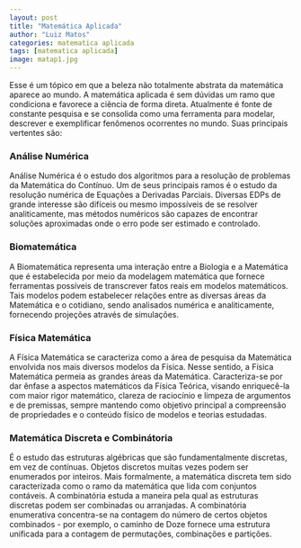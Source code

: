 ```yaml
---
layout: post
title: "Matemática Aplicada"
author: "Luiz Matos"
categories: matematica aplicada
tags: [matematica aplicada]
image: matap1.jpg
---
```


Esse é um tópico em que a beleza não totalmente abstrata da matemática aparece ao mundo. A matemática aplicada é sem dúvidas um ramo que condiciona e favorece a ciência de forma direta. Atualmente é fonte de constante pesquisa e se consolida como uma ferramenta para modelar, descrever e exemplificar fenômenos ocorrentes no mundo. Suas principais vertentes são: 

### Análise Numérica

Análise Numérica é o estudo dos algoritmos para a resolução de problemas da Matemática do Contínuo. Um de seus principais ramos é o estudo da resolução numérica de Equações a Derivadas Parciais. Diversas EDPs de grande interesse são difíceis ou mesmo impossíveis de se resolver analiticamente, mas métodos numéricos são capazes de encontrar soluções aproximadas onde o erro pode ser estimado e controlado.

### Biomatemática

A Biomatemática representa uma interação entre a Biologia e a Matemática que é estabelecida por meio da modelagem matemática que fornece ferramentas possíveis de transcrever fatos reais em modelos matemáticos. Tais modelos podem estabelecer relações entre as diversas áreas da Matemática e o cotidiano, sendo analisados numérica e analiticamente, fornecendo projeções através de simulações.

### Física Matemática

A Física Matemática se caracteriza como a área de pesquisa da Matemática envolvida nos mais diversos modelos da Física. Nesse sentido, a Física Matemática permeia as grandes áreas da Matemática. Caracteriza-se por dar ênfase a aspectos matemáticos da Física Teórica, visando enriquecê-la com maior rigor matemático, clareza de raciocínio e limpeza de argumentos e de premissas, sempre mantendo como objetivo principal a compreensão de propriedades e o conteúdo físico de modelos e teorias estudadas.

### Matemática Discreta e Combinátoria

É o estudo das estruturas algébricas que são fundamentalmente discretas, em vez de contínuas. Objetos discretos muitas vezes podem ser enumerados por inteiros. Mais formalmente, a matemática discreta tem sido caracterizada como o ramo da matemática que lida com conjuntos contáveis. A combinatória estuda a maneira pela qual as estruturas discretas podem ser combinadas ou arranjadas. A combinatória enumerativa concentra-se na contagem do número de certos objetos combinados - por exemplo, o caminho de Doze fornece uma estrutura unificada para a contagem de permutações, combinações e partições.

